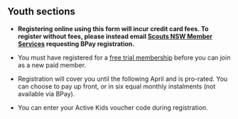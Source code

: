 ## Youth sections

- **Registering online using this form will incur credit card fees.
  To register without fees, please instead email
  [Scouts NSW Member Services][mailto] requesting BPay registration.**

- You must have registered for a [free trial membership][trial] before you can
  join as a new paid member.

- Registration will cover you until the following April and is
  pro-rated. You can choose to pay up front, or in six equal monthly
  instalments (not available via BPay).

- You can enter your Active Kids voucher code during registration.

[mailto]: mailto:memberservices@nsw.scouts.com.au
[trial]: /register/trial/